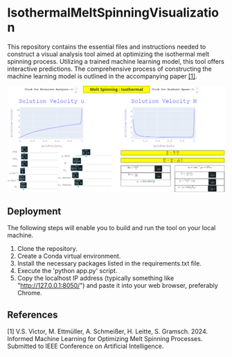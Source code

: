 # IsothermalMeltSpinningVisualization
This repository contains the essential files and instructions needed to construct a visual analysis tool aimed at optimizing the isothermal melt spinning process. Utilizing a trained machine learning model, this tool offers interactive predictions. The comprehensive process of constructing the machine learning model is outlined in the accompanying paper [[1]](#1).


![](images/solution_univariate.PNG)

## Deployment
The following steps will enable you to build and run the tool on your local machine.

1. Clone the repository.
2. Create a Conda virtual environment.
3. Install the necessary packages listed in the requirements.txt file.
4. Execute the 'python app.py' script.
5. Copy the localhost IP address (typically something like "http://127.0.0.1:8050/") and paste it into your web browser, preferably Chrome.

## References
<a id="1">[1]</a>
V.S. Victor, M. Ettmüller, A. Schmeißer, H. Leitte, S. Gramsch. 2024. Informed Machine
Learning for Optimizing Melt Spinning Processes. Submitted to IEEE Conference on
Artificial Intelligence.

